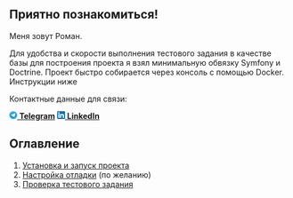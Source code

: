 ## Приятно познакомиться!

Меня зовут Роман.

Для удобства и скорости выполнения тестового задания в качестве базы для построения проекта
я взял минимальную обвязку Symfony и Doctrine. Проект быстро собирается через консоль с помощью Docker. Инструкции ниже

Контактные данные для связи:

[![Linkedin](./readme_files/t.png) **Telegram**](https://t.me/staromand)
[![Linkedin](./readme_files/l.png) **LinkedIn**](https://www.linkedin.com/in/youcaughtme/)


## Оглавление

1. [Установка и запуск проекта](./readme_files/INSTALL.md)
2. [Настройка отладки](./readme_files/DEBUG.md) (по желанию)
3. [Проверка тестового задания](./readme_files/TEST.md)
